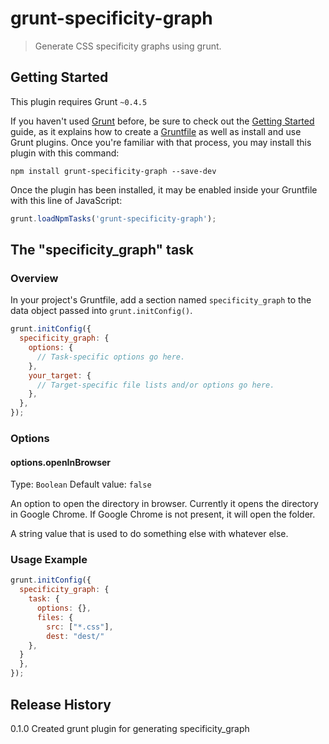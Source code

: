 # grunt-specificity-graph

> Generate CSS specificity graphs using grunt.

## Getting Started
This plugin requires Grunt `~0.4.5`

If you haven't used [Grunt](http://gruntjs.com/) before, be sure to check out the [Getting Started](http://gruntjs.com/getting-started) guide, as it explains how to create a [Gruntfile](http://gruntjs.com/sample-gruntfile) as well as install and use Grunt plugins. Once you're familiar with that process, you may install this plugin with this command:

```shell
npm install grunt-specificity-graph --save-dev
```

Once the plugin has been installed, it may be enabled inside your Gruntfile with this line of JavaScript:

```js
grunt.loadNpmTasks('grunt-specificity-graph');
```

## The "specificity_graph" task

### Overview
In your project's Gruntfile, add a section named `specificity_graph` to the data object passed into `grunt.initConfig()`.

```js
grunt.initConfig({
  specificity_graph: {
    options: {
      // Task-specific options go here.
    },
    your_target: {
      // Target-specific file lists and/or options go here.
    },
  },
});
```

### Options

#### options.openInBrowser
Type: `Boolean`
Default value: `false`

An option to open the directory in browser. Currently it opens the directory
in Google Chrome. If Google Chrome is not present, it will open the folder.

A string value that is used to do something else with whatever else.

### Usage Example

```js
grunt.initConfig({
  specificity_graph: {
    task: {
      options: {},
      files: {
        src: ["*.css"],
        dest: "dest/"
    },
  }
  },
});
```

## Release History
0.1.0 Created grunt plugin for generating specificity_graph
